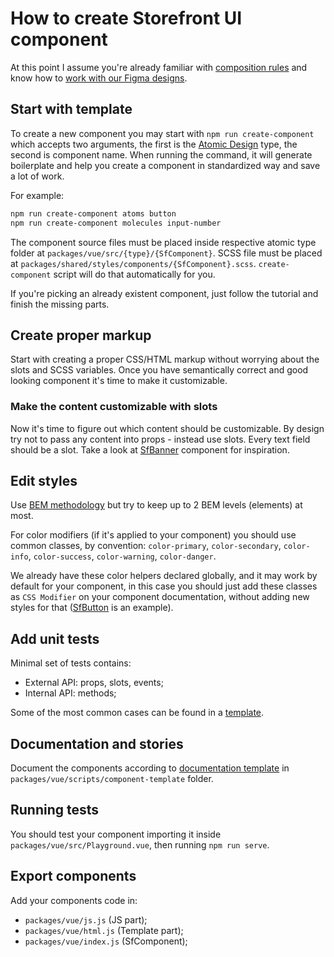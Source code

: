 # How to create Storefront UI component

At this point I assume you're already familiar with
[composition rules](https://docs.storefrontui.io/component-rules.html)
and know how to
[work with our Figma designs](https://docs.storefrontui.io/creating-new-component.html).

## Start with template

To create a new component you may start with
`npm run create-component` which accepts two arguments,
the first is the
[Atomic Design](http://bradfrost.com/blog/post/atomic-web-design/) type,
the second is component name.
When running the command, it will generate boilerplate and help you
create a component in standardized way and save a lot of work.

For example:

```bash
npm run create-component atoms button
npm run create-component molecules input-number
```

The component source files must be placed
inside respective atomic type folder
at `packages/vue/src/{type}/{SfComponent}`.
SCSS file must be placed at `packages/shared/styles/components/{SfComponent}.scss`.
`create-component` script will do that automatically for you.

If you're picking an already existent
component, just follow the tutorial and finish the missing parts.

## Create proper markup

Start with creating a proper CSS/HTML markup
without worrying about the slots and SCSS variables.
Once you have semantically correct and good looking
component it's time to make it customizable.

### Make the content customizable with slots

Now it's time to figure out which content should be customizable.
By design try not to pass any content into props - instead use slots.
Every text field should be a slot.
Take a look at
[SfBanner](https://github.com/DivanteLtd/storefront-ui/blob/master/packages/vue/src/components/molecules/SfBanner/SfBanner.html)
component for inspiration.

## Edit styles

Use [BEM methodology](http://getbem.com/)
but try to keep up to 2 BEM levels (elements) at most.

For color modifiers (if it's applied to your component)
you should use common classes, by convention:
`color-primary`, `color-secondary`, `color-info`, `color-success`,
`color-warning`, `color-danger`.

We already have these color helpers declared globally, and it may
work by default for your component, in this case you should just add
these classes as `CSS Modifier` on your component documentation,
without adding new styles for that
([SfButton](https://github.com/DivanteLtd/storefront-ui/blob/master/packages/vue/src/components/atoms/SfButton/SfButton.stories.js)
is an example).

## Add unit tests

Minimal set of tests contains:

- External API: props, slots, events;
- Internal API: methods;

Some of the most common cases can be found in a
[template](https://github.com/DivanteLtd/storefront-ui/blob/master/packages/vue/scripts/component-template/component.spec.ts).

## Documentation and stories

Document the components according to
[documentation template](https://github.com/DivanteLtd/storefront-ui/blob/master/packages/vue/scripts/component-template/component.stories.js)
in `packages/vue/scripts/component-template` folder.

## Running tests

You should test your component importing it inside `packages/vue/src/Playground.vue`,
then running `npm run serve`.

## Export components

Add your components code in:

- `packages/vue/js.js` (JS part);
- `packages/vue/html.js` (Template part);
- `packages/vue/index.js` (SfComponent);
